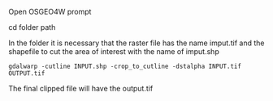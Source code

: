 Open OSGEO4W prompt


cd folder path


In the folder it is necessary that the raster file has the name imput.tif and the shapefile to cut the area of interest with the name of imput.shp


```
gdalwarp -cutline INPUT.shp -crop_to_cutline -dstalpha INPUT.tif OUTPUT.tif
```


The final clipped file will have the output.tif
